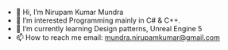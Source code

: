- 👋 Hi, I’m Nirupam Kumar Mundra
- 👀 I’m interested Programming mainly in C# & C++.
- 🌱 I’m currently learning Design patterns, Unreal Engine 5
- 📫 How to reach me email: mundra.nirupamkumar@gmail.com

<!---
nirupamkumar/nirupamkumar is a ✨ special ✨ repository because its `README.md` (this file) appears on your GitHub profile.
You can click the Preview link to take a look at your changes.
--->
